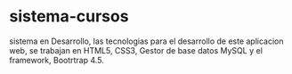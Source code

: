# sistema-cursos
sistema en Desarrollo, las tecnologias para el desarrollo de este aplicacion web, se trabajan en HTML5, CSS3, Gestor de base datos MySQL y el framework, Bootrtrap 4.5.
